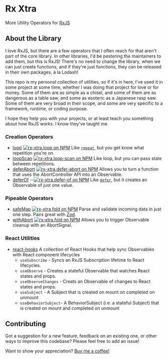 # Rx Xtra

More Utility Operators for [RxJS](https://rxjs.dev/)

## About the Library

I love RxJS, but there are a few operators that I often reach for that aren't part of the core library.  In other libraries, I'd be pestering the maintainers to add them, but this is RxJS!  There's no need to change the library, when we can just create functions, and if they're just functions, they can be released in their own packages, á la Lodash!

This repo is my personal collection of utilities, so if it's in here, I've used it in some project at some time, whether I was doing that project for love or for money.  Some of them are as simple as a chisel, and some of them are as dangerous as a table saw, and some as esoteric as a Japanese rasp saw.  Some of them are very broad in their scope, and some are very specific to a framework, runtime, or coding purpose.

I hope they help you with your projects, or at least teach you something about how RxJS works.  I know they've taught me.

### Creation Operators

* [loop](./packages/loop/) [![rx-xtra.loop on NPM](https://avatars.githubusercontent.com/u/6078720?s=16&v=4)](https://www.npmjs.com/package/rx-xtra.loop) Like [`repeat`](https://rxjs.dev/api/index/function/repeat), but you get know what repetition you're on.
* [loopScan](./packages/loop-scan/) [![rx-xtra.loop-scan on NPM](https://avatars.githubusercontent.com/u/6078720?s=16&v=4)](https://www.npmjs.com/package/rx-xtra.loop-scan) Like loop, but you can pass state between repetitions.
* [deferAbort](./packages/defer-abort/) [![rx-xtra.defer-abort on NPM](https://avatars.githubusercontent.com/u/6078720?s=16&v=4)](https://www.npmjs.com/package/rx-xtra.defer-abort) Allows you to turn a function that uses the AbortController API into an Observable.
* [deferOf](./packages/defer-of) --[![rx-xtra.defer-of on NPM](https://avatars.githubusercontent.com/u/6078720?s=16&v=4)](https://www.npmjs.com/package/rx-xtra.defer-of) Like [`defer`](https://rxjs.dev/api/index/function/repeat), but it creates an Observable of just one value.

### Pipeable Operators

* [safeMap](./packages/safe-map/) [![rx-xtra.fold on NPM](https://avatars.githubusercontent.com/u/6078720?s=16&v=4)](https://www.npmjs.com/package/rx-xtra.safe-map) Parse and validate incoming data in just one step.  Pairs great with [Zod](https://www.npmjs.com/package/zod).
* [withAbort](./packages/with-abort/) [![rx-xtra.fold on NPM](https://avatars.githubusercontent.com/u/6078720?s=16&v=4)](https://www.npmjs.com/package/rx-xtra.with-abort) Allows you to trigger Observable cleanup with an AbortSignal.

### React Utilities

* [react-hooks](./packages/react-hooks/) A collection of React Hooks that help sync Observables with React component lifecycles
  * `useSubscribe` - Syncs an RxJS Subscription lifetime to React lifecycles.
  * `useObserve` - Creates a stateful Observable that watches React states and props.
  * `useObserveChanges` - Creats an Observable of changes to React states and props.
  * `useSubject` - A Subject that is created on mount on completed on unmount
  * `useBehaviorSubject`- A BehaviorSubject (i.e. a stateful Subject) that is created on mount and completed on unmount

## Contributing

Got a suggestion for a new feature, feedback on an existing one, or other ways to improve this codebase?  Please feel free to add an issue!

Want to show your appreciation? [Buy me a coffee!](https://ko-fi.com/yesthatjoelshinness)
